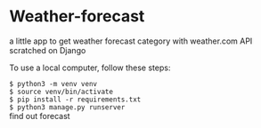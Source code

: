 # Weather-forecast
a little app to get weather forecast category with weather.com API scratched on Django

To use a local computer, follow these steps:

`$ python3 -m venv venv`  
`$ source venv/bin/activate`  
`$ pip install -r requirements.txt`  
`$ python3 manage.py runserver`  
find out forecast  
